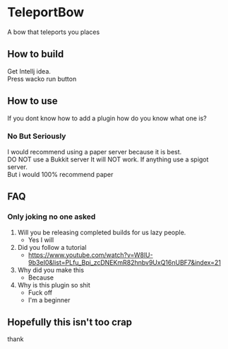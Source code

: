 # TeleportBow
A bow that teleports you places
## How to build
Get Intellj idea.
<br>Press wacko run button
## How to use
If you dont know how to add a plugin how do you know what one is?
### No But Seriously
I would recommend using a paper server because it is best. <br>
DO NOT use a Bukkit server It will NOT work. If anything use a spigot server. <br>
But i would 100% recommend paper <br>
## FAQ
### Only joking no one asked

1. Will you be releasing completed builds for us lazy people.
    - Yes I will
2. Did you follow a tutorial
    - https://www.youtube.com/watch?v=W8lU-9b3eI0&list=PLfu_Bpi_zcDNEKmR82hnbv9UxQ16nUBF7&index=21
3. Why did you make this
    - Because
4. Why is this plugin so shit
    - Fuck off
    - I'm a beginner
## Hopefully this isn't too crap
thank
 
